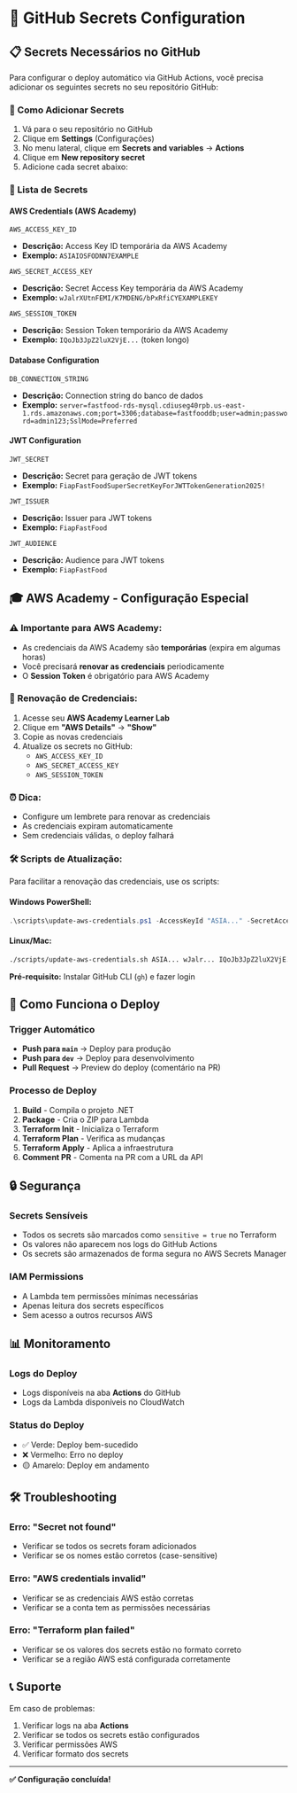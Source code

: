 # 🔐 GitHub Secrets Configuration

## 📋 Secrets Necessários no GitHub

Para configurar o deploy automático via GitHub Actions, você precisa adicionar os seguintes secrets no seu repositório GitHub:

### 🔧 Como Adicionar Secrets

1. Vá para o seu repositório no GitHub
2. Clique em **Settings** (Configurações)
3. No menu lateral, clique em **Secrets and variables** → **Actions**
4. Clique em **New repository secret**
5. Adicione cada secret abaixo:

### 📝 Lista de Secrets

#### **AWS Credentials (AWS Academy)**
```
AWS_ACCESS_KEY_ID
```
- **Descrição:** Access Key ID temporária da AWS Academy
- **Exemplo:** `ASIAIOSFODNN7EXAMPLE`

```
AWS_SECRET_ACCESS_KEY
```
- **Descrição:** Secret Access Key temporária da AWS Academy
- **Exemplo:** `wJalrXUtnFEMI/K7MDENG/bPxRfiCYEXAMPLEKEY`

```
AWS_SESSION_TOKEN
```
- **Descrição:** Session Token temporário da AWS Academy
- **Exemplo:** `IQoJb3JpZ2luX2VjE...` (token longo)

#### **Database Configuration**
```
DB_CONNECTION_STRING
```
- **Descrição:** Connection string do banco de dados
- **Exemplo:** `server=fastfood-rds-mysql.cdiuseg40rpb.us-east-1.rds.amazonaws.com;port=3306;database=fastfooddb;user=admin;password=admin123;SslMode=Preferred`

#### **JWT Configuration**
```
JWT_SECRET
```
- **Descrição:** Secret para geração de JWT tokens
- **Exemplo:** `FiapFastFoodSuperSecretKeyForJWTTokenGeneration2025!`

```
JWT_ISSUER
```
- **Descrição:** Issuer para JWT tokens
- **Exemplo:** `FiapFastFood`

```
JWT_AUDIENCE
```
- **Descrição:** Audience para JWT tokens
- **Exemplo:** `FiapFastFood`

## 🎓 AWS Academy - Configuração Especial

### **⚠️ Importante para AWS Academy:**
- As credenciais da AWS Academy são **temporárias** (expira em algumas horas)
- Você precisará **renovar as credenciais** periodicamente
- O **Session Token** é obrigatório para AWS Academy

### **🔄 Renovação de Credenciais:**
1. Acesse seu **AWS Academy Learner Lab**
2. Clique em **"AWS Details"** → **"Show"**
3. Copie as novas credenciais
4. Atualize os secrets no GitHub:
   - `AWS_ACCESS_KEY_ID`
   - `AWS_SECRET_ACCESS_KEY`
   - `AWS_SESSION_TOKEN`

### **⏰ Dica:**
- Configure um lembrete para renovar as credenciais
- As credenciais expiram automaticamente
- Sem credenciais válidas, o deploy falhará

### **🛠️ Scripts de Atualização:**
Para facilitar a renovação das credenciais, use os scripts:

#### **Windows PowerShell:**
```powershell
.\scripts\update-aws-credentials.ps1 -AccessKeyId "ASIA..." -SecretAccessKey "wJalr..." -SessionToken "IQoJb3JpZ2luX2VjE..."
```

#### **Linux/Mac:**
```bash
./scripts/update-aws-credentials.sh ASIA... wJalr... IQoJb3JpZ2luX2VjE...
```

**Pré-requisito:** Instalar GitHub CLI (`gh`) e fazer login

## 🚀 Como Funciona o Deploy

### **Trigger Automático**
- **Push para `main`** → Deploy para produção
- **Push para `dev`** → Deploy para desenvolvimento
- **Pull Request** → Preview do deploy (comentário na PR)

### **Processo de Deploy**
1. **Build** - Compila o projeto .NET
2. **Package** - Cria o ZIP para Lambda
3. **Terraform Init** - Inicializa o Terraform
4. **Terraform Plan** - Verifica as mudanças
5. **Terraform Apply** - Aplica a infraestrutura
6. **Comment PR** - Comenta na PR com a URL da API

## 🔒 Segurança

### **Secrets Sensíveis**
- Todos os secrets são marcados como `sensitive = true` no Terraform
- Os valores não aparecem nos logs do GitHub Actions
- Os secrets são armazenados de forma segura no AWS Secrets Manager

### **IAM Permissions**
- A Lambda tem permissões mínimas necessárias
- Apenas leitura dos secrets específicos
- Sem acesso a outros recursos AWS

## 📊 Monitoramento

### **Logs do Deploy**
- Logs disponíveis na aba **Actions** do GitHub
- Logs da Lambda disponíveis no CloudWatch

### **Status do Deploy**
- ✅ Verde: Deploy bem-sucedido
- ❌ Vermelho: Erro no deploy
- 🟡 Amarelo: Deploy em andamento

## 🛠️ Troubleshooting

### **Erro: "Secret not found"**
- Verificar se todos os secrets foram adicionados
- Verificar se os nomes estão corretos (case-sensitive)

### **Erro: "AWS credentials invalid"**
- Verificar se as credenciais AWS estão corretas
- Verificar se a conta tem as permissões necessárias

### **Erro: "Terraform plan failed"**
- Verificar se os valores dos secrets estão no formato correto
- Verificar se a região AWS está configurada corretamente

## 📞 Suporte

Em caso de problemas:
1. Verificar logs na aba **Actions**
2. Verificar se todos os secrets estão configurados
3. Verificar permissões AWS
4. Verificar formato dos secrets

---

**✅ Configuração concluída!**
